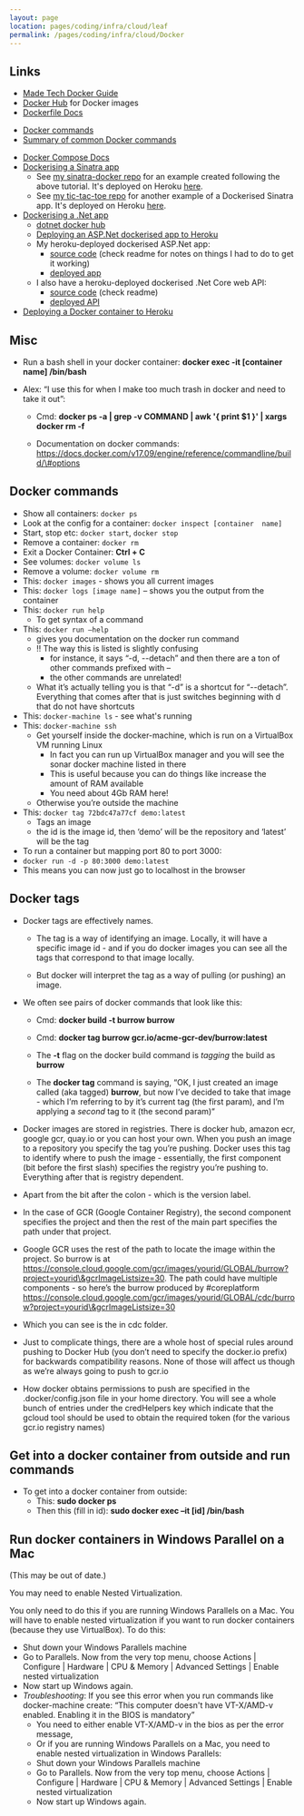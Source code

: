 ```yaml
---
layout: page
location: pages/coding/infra/cloud/leaf
permalink: /pages/coding/infra/cloud/Docker
---
```


## Links

- [Made Tech Docker Guide](https://learn.madetech.com/guides/11-Docker/)
- [Docker Hub](https://hub.docker.com/) for Docker images
- [Dockerfile Docs](https://docs.docker.com/engine/reference/builder/) 
* [Docker commands](https://docs.docker.com/engine/reference/run/)
* [Summary of common Docker commands](https://www.edureka.co/blog/docker-commands/)
- [Docker Compose Docs](https://docs.docker.com/compose/compose-file/)
- [Dockerising a Sinatra app](https://www.codewithjason.com/dockerize-sinatra-application/)
  - See [my sinatra-docker repo](https://github.com/claresudbery/sinatra-docker) for an example created following the above tutorial. It's deployed on Heroku [here](https://sinatra-docker.herokuapp.com/).
  - See [my tic-tac-toe repo](https://github.com/claresudbery/tic-tac-toe-kata) for another example of a Dockerised Sinatra app. It's deployed on Heroku [here](https://tic-tac-toe-docker.herokuapp.com/tictactoe).
- [Dockerising a .Net app](https://docs.microsoft.com/en-us/dotnet/core/docker/build-container?tabs=windows)
  - [dotnet docker hub](https://hub.docker.com/_/microsoft-dotnet)
  - [Deploying an ASP.Net dockerised app to Heroku](https://medium.com/@vnqmai.hcmue/deploy-asp-net-core-to-heroku-for-free-using-docker-bd6d6fc161ae)
  - My heroku-deployed dockerised ASP.Net app:
    - [source code](https://github.com/claresudbery/dotnet-docker-clare) (check readme for notes on things I had to do to get it working)
    - [deployed app](https://dotnet-docker-clare.herokuapp.com/)
  - I also have a heroku-deployed dockerised .Net Core web API:
    - [source code](https://github.com/claresudbery/webapi-docker) (check readme)
    - [deployed API](https://webapi-docker.herokuapp.com/shiny)
- [Deploying a Docker container to Heroku](https://devcenter.heroku.com/articles/container-registry-and-runtime)

## Misc

  - Run a bash shell in your docker container: **docker exec -it
    \[container name\] /bin/bash**

  - Alex: “I use this for when I make too much trash in docker and need
    to take it out”:
    
      - Cmd: **docker ps -a | grep -v COMMAND | awk '{ print $1 }' |
        xargs docker rm -f**
    
      - Documentation on docker commands:
        [<span class="underline">https://docs.docker.com/v17.09/engine/reference/commandline/build/\#options</span>](https://docs.docker.com/v17.09/engine/reference/commandline/build/#options)

## Docker commands

- Show all containers: `docker ps`
- Look at the config for a container: `docker inspect [container  name]`
- Start, stop etc: `docker start`, `docker stop`
- Remove a container: `docker rm`
- Exit a Docker Container: **Ctrl + C**
- See volumes: `docker volume ls`
- Remove a volume: `docker volume rm`
- This:	`docker images` - shows you all current images
- This:	`docker logs [image name]` – shows you the output from the container
- This:	`docker run help`
  -	To get syntax of a command
- This:	`docker run –help`
  -	gives you documentation on the docker run command
  -	!! The way this is listed is slightly confusing
    -	for instance, it says “-d, --detach” and then there are a ton of other commands prefixed with –
    -	the other commands are unrelated!
   -	What it’s actually telling you is that “-d” is a shortcut for “--detach”. Everything that comes after that is just switches beginning with d that do not have shortcuts
- This: `docker-machine ls` - see what's running
- This:	`docker-machine ssh`
  -	Get yourself inside the docker-machine, which is run on a VirtualBox VM running Linux
    -	In fact you can run up VirtualBox manager and you will see the sonar docker machine listed in there
    -	This is useful because you can do things like increase the amount of RAM available
    -	You need about 4Gb RAM here!
  -	Otherwise you’re outside the machine
- This:	`docker tag 72bdc47a77cf demo:latest`
  -	Tags an image
  -	the id is the image id, then ‘demo’ will be the repository and ‘latest’ will be the tag
-	To run a container but mapping port 80 to port 3000:
  -	`docker run -d -p 80:3000 demo:latest`
  -	This means you can now just go to localhost in the browser

## Docker tags

  - Docker tags are effectively names.
    
      - The tag is a way of identifying an image. Locally, it will have
        a specific image id - and if you do docker images you can see
        all the tags that correspond to that image locally.
    
      - But docker will interpret the tag as a way of pulling (or
        pushing) an image.

  - We often see pairs of docker commands that look like this:
    
      - Cmd: **docker build -t burrow burrow**
    
      - Cmd: **docker tag burrow gcr.io/acme-gcr-dev/burrow:latest**
    
      - The **-t** flag on the docker build command is *tagging* the
        build as **burrow**
    
      - The **docker tag** command is saying, “OK, I just created an
        image called (aka tagged) **burrow**, but now I’ve decided to
        take that image - which I’m referring to by it’s current tag
        (the first param), and I’m applying a *second* tag to it (the
        second param)“

  - Docker images are stored in registries. There is docker hub, amazon
    ecr, google gcr, quay.io or you can host your own. When you push an
    image to a repository you specify the tag you’re pushing. Docker
    uses this tag to identify where to push the image - essentially, the
    first component (bit before the first slash) specifies the registry
    you’re pushing to. Everything after that is registry dependent.

  - Apart from the bit after the colon - which is the version label.

  - In the case of GCR (Google Container Registry), the second component
    specifies the project and then the rest of the main part specifies
    the path under that project.

  - Google GCR uses the rest of the path to locate the image within the
    project. So burrow is at
    [<span class="underline">https://console.cloud.google.com/gcr/images/yourid/GLOBAL/burrow?project=yourid\&gcrImageListsize=30</span>](https://console.cloud.google.com/gcr/images/yourid/GLOBAL/burrow?project=yourid&gcrImageListsize=30).
    The path could have multiple components - so here’s the burrow
    produced by \#coreplatform
    [<span class="underline">https://console.cloud.google.com/gcr/images/yourid/GLOBAL/cdc/burrow?project=yourid\&gcrImageListsize=30</span>](https://console.cloud.google.com/gcr/images/yourid/GLOBAL/cdc/burrow?project=yourid&gcrImageListsize=30)

  - Which you can see is the in cdc folder.

  - Just to complicate things, there are a whole host of special rules
    around pushing to Docker Hub (you don’t need to specify the
    docker.io prefix) for backwards compatibility reasons. None of those
    will affect us though as we’re always going to push to gcr.io

  - How docker obtains permissions to push are specified in the
    .docker/config.json file in your home directory. You will see a
    whole bunch of entries under the credHelpers key which indicate that
    the gcloud tool should be used to obtain the required token (for the
    various gcr.io registry names)
## Get into a docker container from outside and run commands

  - To get into a docker container from outside:
      - This: **sudo docker ps**
      - Then this (fill in id): **sudo docker exec –it \[id\]
        /bin/bash**

## Run docker containers in Windows Parallel on a Mac

(This may be out of date.)

You may need to enable Nested Virtualization.

You only need to do this if you are running Windows Parallels on a Mac. You will have to enable nested virtualization if you want to run docker containers (because they use VirtualBox). To do this:

* Shut down your Windows Parallels machine 
* Go to Parallels. Now from the very top menu, choose Actions | Configure | Hardware | CPU & Memory | Advanced Settings | Enable nested virtualization
* Now start up Windows again.
* *Troubleshooting*: If you see this error when you run commands like docker-machine create: “This computer doesn't have VT-X/AMD-v enabled. Enabling it in the BIOS is mandatory”
  * You need to either enable VT-X/AMD-v in the bios as per the error message,
  * Or if you are running Windows Parallels on a Mac, you need to enable nested virtualization in Windows Parallels:
  * Shut down your Windows Parallels machine 
  * Go to Parallels. Now from the very top menu, choose Actions | Configure | Hardware | CPU & Memory | Advanced Settings | Enable nested virtualization
  * Now start up Windows again.
